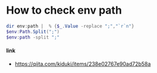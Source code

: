 # How to check env path

```powershell
dir env:path |  % {$_.Value -replace ";","`r`n"}
$env:Path.Split(";")
$env:path -split ";"
```

#### link

- https://qiita.com/kiduki/items/238e02767e90ad72b58a
